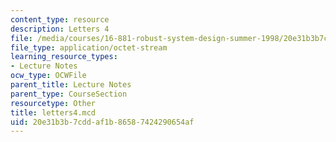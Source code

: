 ```yaml
---
content_type: resource
description: Letters 4
file: /media/courses/16-881-robust-system-design-summer-1998/20e31b3b7cddaf1b86587424290654af_letters4.mcd
file_type: application/octet-stream
learning_resource_types:
- Lecture Notes
ocw_type: OCWFile
parent_title: Lecture Notes
parent_type: CourseSection
resourcetype: Other
title: letters4.mcd
uid: 20e31b3b-7cdd-af1b-8658-7424290654af
---
```


